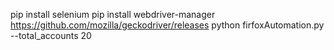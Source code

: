 pip install selenium
pip install webdriver-manager
https://github.com/mozilla/geckodriver/releases
python firfoxAutomation.py --total_accounts 20
